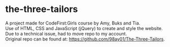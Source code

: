 # the-three-tailors
A project made for CodeFirst:Girls course by Amy, Buks and Tia. <br>
Use of HTML, CSS and JavaScript (jQuery) to create and style the website.<br>
Due to a technical issue, had to move repo to my account.<br> Original repo can be found at: https://github.com/98ay01/The-Three-Tailors.
